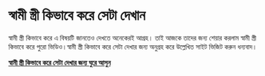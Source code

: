 
# স্বামী স্ত্রী কিভাবে করে সেটা দেখান

স্বামী স্ত্রী কিভাবে করে এ বিষয়টি জানতেও দেখতে অনেকেরই আগ্রহ। তাই আজকে তাদের জন্য শেয়ার করলাম স্বামী স্ত্রী কিভাবে করে পুরো ভিডিও।স্বামী স্ত্রী কিভাবে করে সেটা দেখার জন্য অনুগ্রহ করে উল্লেখিত সাইট ভিজিট করুন ধন্যবাদ। 

[**স্বামী স্ত্রী কিভাবে করে সেটা দেখার জন্য ঘুরে আসুন**](https://cutlx.net/সহবাসের-দোয়া)
